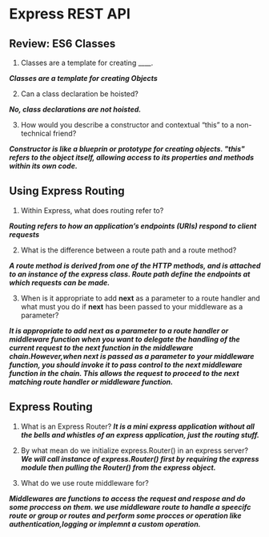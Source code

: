 # Express REST API

## Review: ES6 Classes
1. Classes are a template for creating ____.

***Classes are a template for creating Objects***  

2. Can a class declaration be hoisted?  

***No, class declarations are not hoisted.***

3. How would you describe a constructor and contextual “this” to a non-technical friend?

***Constructor is like a blueprin or prototype for creating objects. "this" refers to the object itself, allowing access to its properties and methods within its own code.***

## Using Express Routing

1. Within Express, what does routing refer to?

***Routing refers to how an application’s endpoints (URIs) respond to client requests***  

2. What is the difference between a route path and a route method? 

***A route method is derived from one of the HTTP methods, and is attached to an instance of the express class. Route path define the endpoints at which requests can be made.***


3. When is it appropriate to add **next** as a parameter to a route handler and what must you do if **next** has been passed to your middleware as a parameter?

***It is appropriate to add next as a parameter to a route handler or middleware function when you want to delegate the handling of the current request to the next function in the middleware chain.However,when next is passed as a parameter to your middleware function, you should invoke it to pass control to the next middleware function in the chain. This allows the request to proceed to the next matching route handler or middleware function.***

## Express Routing

1. What is an Express Router?
***It is a mini express application without all the bells and whistles of an express application, just the routing stuff.***  

2. By what mean do we initialize express.Router() in an express server?  
***We will call instance of express.Router() first by requiring the express module then pulling the Router() from the express object.***

3. What do we use route middleware for? 

***Middlewares are functions to access the request and respose and do some proccess on them. we use middleware route to handle a speecifc route or group or routes and perform some procces or operation like authentication,logging or implemnt a custom operation.***
